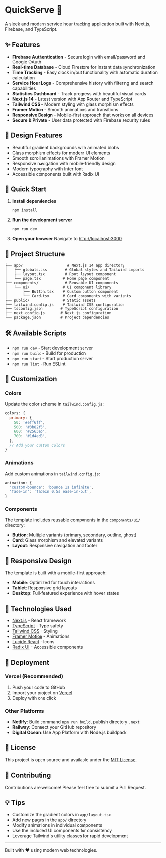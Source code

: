 # QuickServe 🚀

A sleek and modern service hour tracking application built with Next.js, Firebase, and TypeScript.

## ✨ Features

- **Firebase Authentication** - Secure login with email/password and Google OAuth
- **Real-time Database** - Cloud Firestore for instant data synchronization
- **Time Tracking** - Easy clock in/out functionality with automatic duration calculation
- **Service Hour Logs** - Comprehensive history with filtering and search capabilities
- **Statistics Dashboard** - Track progress with beautiful visual cards
- **Next.js 14** - Latest version with App Router and TypeScript
- **Tailwind CSS** - Modern styling with glass morphism effects
- **Framer Motion** - Smooth animations and transitions
- **Responsive Design** - Mobile-first approach that works on all devices
- **Secure & Private** - User data protected with Firebase security rules

## 🎨 Design Features

- Beautiful gradient backgrounds with animated blobs
- Glass morphism effects for modern UI elements
- Smooth scroll animations with Framer Motion
- Responsive navigation with mobile-friendly design
- Modern typography with Inter font
- Accessible components built with Radix UI

## 🚀 Quick Start

1. **Install dependencies**
   ```bash
   npm install
   ```

2. **Run the development server**
   ```bash
   npm run dev
   ```

3. **Open your browser**
   Navigate to [http://localhost:3000](http://localhost:3000)

## 📁 Project Structure

```
├── app/                    # Next.js 14 app directory
│   ├── globals.css        # Global styles and Tailwind imports
│   ├── layout.tsx         # Root layout component
│   └── page.tsx          # Home page component
├── components/            # Reusable UI components
│   └── ui/               # UI component library
│       ├── Button.tsx    # Custom button component
│       └── Card.tsx      # Card components with variants
├── public/               # Static assets
├── tailwind.config.js    # Tailwind CSS configuration
├── tsconfig.json        # TypeScript configuration
├── next.config.js       # Next.js configuration
└── package.json         # Project dependencies
```

## 🛠 Available Scripts

- `npm run dev` - Start development server
- `npm run build` - Build for production
- `npm run start` - Start production server
- `npm run lint` - Run ESLint

## 🎯 Customization

### Colors
Update the color scheme in `tailwind.config.js`:

```javascript
colors: {
  primary: {
    50: '#eff6ff',
    500: '#3b82f6',
    600: '#2563eb',
    700: '#1d4ed8',
  },
  // Add your custom colors
}
```

### Animations
Add custom animations in `tailwind.config.js`:

```javascript
animation: {
  'custom-bounce': 'bounce 1s infinite',
  'fade-in': 'fadeIn 0.5s ease-in-out',
}
```

### Components
The template includes reusable components in the `components/ui/` directory:

- **Button**: Multiple variants (primary, secondary, outline, ghost)
- **Card**: Glass morphism and elevated variants
- **Layout**: Responsive navigation and footer

## 📱 Responsive Design

The template is built with a mobile-first approach:

- **Mobile**: Optimized for touch interactions
- **Tablet**: Responsive grid layouts
- **Desktop**: Full-featured experience with hover states

## 🔧 Technologies Used

- [Next.js](https://nextjs.org/) - React framework
- [TypeScript](https://www.typescriptlang.org/) - Type safety
- [Tailwind CSS](https://tailwindcss.com/) - Styling
- [Framer Motion](https://www.framer.com/motion/) - Animations
- [Lucide React](https://lucide.dev/) - Icons
- [Radix UI](https://www.radix-ui.com/) - Accessible components

## 🚀 Deployment

### Vercel (Recommended)
1. Push your code to GitHub
2. Import your project on [Vercel](https://vercel.com)
3. Deploy with one click

### Other Platforms
- **Netlify**: Build command `npm run build`, publish directory `.next`
- **Railway**: Connect your GitHub repository
- **Digital Ocean**: Use App Platform with Node.js buildpack

## 📄 License

This project is open source and available under the [MIT License](LICENSE).

## 🤝 Contributing

Contributions are welcome! Please feel free to submit a Pull Request.

## 💡 Tips

- Customize the gradient colors in `app/layout.tsx`
- Add new pages in the `app/` directory
- Modify animations in individual components
- Use the included UI components for consistency
- Leverage Tailwind's utility classes for rapid development

---

Built with ❤️ using modern web technologies. 